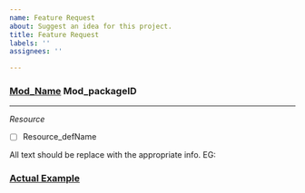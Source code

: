 ```yaml
---
name: Feature Request
about: Suggest an idea for this project.
title: Feature Request
labels: ''
assignees: ''

---
```


### [Mod_Name](Mod_Link) Mod_packageID
_________________________________________________________________
_Resource_
- [ ] Resource_defName




All text should be replace with the appropriate info. EG:
### [Actual Example](https://github.com/DrZhivago1/DocUniversalResources/issues/26)
